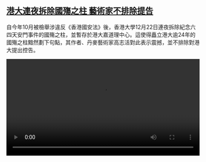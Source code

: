 <!--1640258225000-->
[港大連夜拆除國殤之柱 藝術家不排除提告](https://www.dw.com/zh/%E6%B8%AF%E5%A4%A7%E9%80%A3%E5%A4%9C%E6%8B%86%E9%99%A4%E5%9C%8B%E6%AE%A4%E4%B9%8B%E6%9F%B1%20%E8%97%9D%E8%A1%93%E5%AE%B6%E4%B8%8D%E6%8E%92%E9%99%A4%E6%8F%90%E5%91%8A%20%20/a-60239128)
------

<p>自今年10月被檢舉涉違反《香港國安法》後，香港大學12月22日連夜拆除紀念六四天安門事件的國殤之柱，並暫存於港大嘉道理中心。這使得矗立港大逾24年的國殤之柱黯然劃下句點，其作者、丹麥藝術家高志活對此表示震撼，並不排除對港大提出控告。</small></p><video src="https://tvdownloaddw-a.akamaihd.net/dwtv_video/flv/vdt_zh/2021/bchi211223_001_pillarofshame_01r_sd_avc.mp4" controls style="width:100%"></video>
